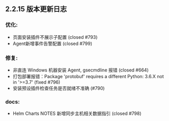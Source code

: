 
## 2.2.15 版本更新日志


### 优化: 
  * 页面安装插件不展示子配置 (closed #793)
  * Agent新增事件告警配置 (closed #799)

### 修复: 
  * 非直连 Windows 机器安装 Agent, gsecmdline 报错 (closed #664)
  * 打包部署报错：Package 'protobuf' requires a different Python: 3.6.X not in '>=3.7' (fixed #796)
  * 安装预设插件检查任务是否就绪不准确 (#790)

### docs: 
  * Helm Charts NOTES 新增同步主机相关数据指引 (closed #798)
